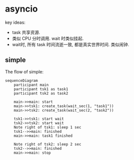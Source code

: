 # asyncio

key ideas:
- task 共享资源.
- 类似 CPU 分时调用. wait 时类似挂起.
- wait时, 所有 task 时间流逝一致, 都是真实世界时间. 类似闹钟.

## simple

The flow of simple:

```mermaid
sequenceDiagram
    participant main
    participant tsk1 as task1
    participant tsk2 as task2

    main->>main: start
    main->>tsk1: create_task(wait_sec(1, "task1"))
    main->>tsk2: create_task(wait_sec(2, "task2"))

    tsk1->>tsk1: start wait
    tsk2->>tsk2: start wait
    Note right of tsk1: sleep 1 sec
    tsk1-->>main: finished
    main->>main: task1 finished

    Note right of tsk2: sleep 2 sec
    tsk2-->>main: finished
    main->>main: stop
```